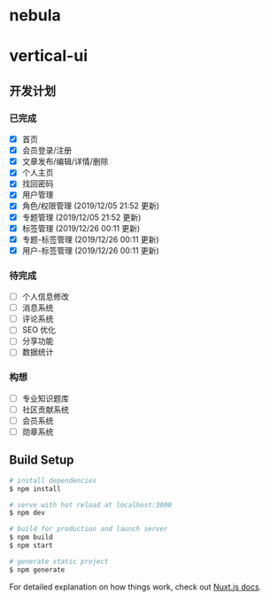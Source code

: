 # nebula

# vertical-ui

## 开发计划
### 已完成
- [x] 首页  
- [x] 会员登录/注册
- [x] 文章发布/编辑/详情/删除
- [x] 个人主页
- [x] 找回密码
- [x] 用户管理  
- [x] 角色/权限管理 (2019/12/05 21:52 更新)  
- [x] 专题管理 (2019/12/05 21:52 更新)
- [x] 标签管理 (2019/12/26 00:11 更新)
- [x] 专题-标签管理 (2019/12/26 00:11 更新)
- [x] 用户-标签管理 (2019/12/26 00:11 更新)
### 待完成
- [ ] 个人信息修改
- [ ] 消息系统
- [ ] 评论系统
- [ ] SEO 优化
- [ ] 分享功能
- [ ] 数据统计
### 构想
- [ ] 专业知识题库
- [ ] 社区贡献系统
- [ ] 会员系统
- [ ] 勋章系统

## Build Setup

```bash
# install dependencies
$ npm install

# serve with hot reload at localhost:3000
$ npm dev

# build for production and launch server
$ npm build
$ npm start

# generate static project
$ npm generate
```

For detailed explanation on how things work, check out [Nuxt.js docs](https://nuxtjs.org).

